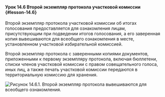 #### Урок 14.6 Второй экземпляр протокола участковой комиссии {#lesson-14.6}

Второй экземпляр протокола участковой комиссии об итогах голосования предоставляется для ознакомления лицам, присутствующим при подведении итогов голосования, а его заверенная копия вывешиваются для всеобщего ознакомления в месте, установленном участковой избирательной комиссией.

Второй экземпляр протокола с заверенными копиями документов, приложенными к первому экземпляру протокола, включая бюллетени, списки членов участковой комиссии с правом совещательного голоса, иных лиц, а также печать участковой комиссии передаются в территориальную комиссию для хранения.

![Рисунок 14.6.1. Второй экземпляр протокола вывешиваются для всеобщего ознакомления.](./4.14.6.1.svg)
